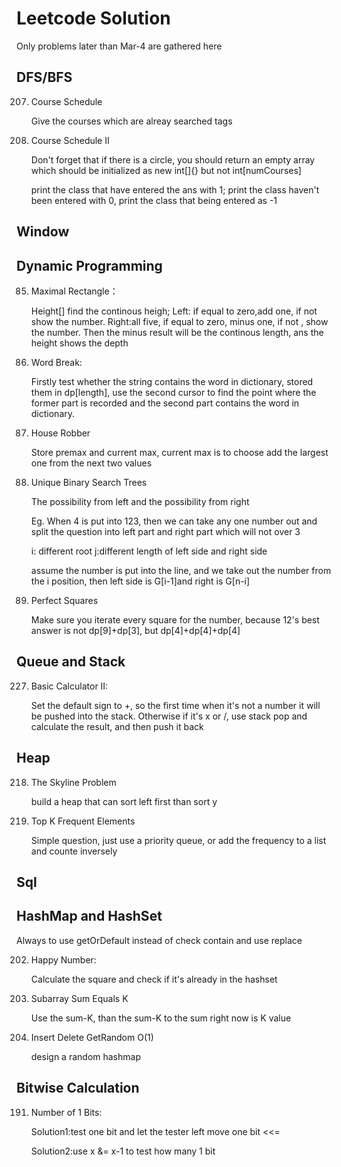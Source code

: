 # Leetcode Solution





Only problems later than Mar-4 are gathered here

## DFS/BFS

207. Course Schedule

     Give the courses which are alreay searched tags

210. Course Schedule II

     Don't forget that if there is a circle, you should return an empty array which should be initialized as new int[]{} but not int[numCourses]

     print the class that have entered the ans with 1; print the class haven't been entered with 0, print the class that being entered as -1

## Window



## Dynamic Programming

85. Maximal Rectangle：

    Height[] find the continous heigh; Left: if equal to zero,add one, if not show the number. Right:all five, if equal to zero, minus one, if not , show the number. Then the minus result will be the continous length, ans the height shows the depth

86. Word Break:

    Firstly test whether the string contains the word in dictionary, stored them in dp[length], use the second cursor to find the point where the former part is recorded and the second part contains the word in dictionary.

87. House Robber

    Store premax and current max, current max is to choose add the largest one from the next two values

88. Unique Binary Search Trees

    The possibility from left and the possibility from right

    Eg. When 4 is put into 123, then we can take any one number out and split the question into left part and right part which will not over 3

    i: different root   j:different length of left side and right side

    assume the number is put into the line, and we take out the number from the i position, then left side is G[i-1]and right is G[n-i]

279. Perfect Squares

     Make sure you iterate every square for the number, because 12's best answer is not dp[9]+dp[3], but dp[4]+dp[4]+dp[4]

## Queue and Stack

227. Basic Calculator II:

     Set the default sign to +, so the first time when it's not a number it will be pushed into the stack. Otherwise if it's x or /, use stack pop and calculate the result, and then push it back

## Heap

218. The Skyline Problem

     build a heap that can sort left first than sort y

347. Top K Frequent Elements

     Simple question, just use a priority queue, or add the frequency to a list and counte inversely

## Sql



## HashMap and HashSet

Always to use getOrDefault instead of check contain and use replace

202. Happy Number:

     Calculate the square and check if it's already in the hashset

203. Subarray Sum Equals K

     Use the sum-K, than the sum-K to the sum right now is K value

380. Insert Delete GetRandom O(1)

     design a random hashmap


## Bitwise Calculation

191. Number of 1 Bits:

     Solution1:test one bit and let the tester left move one bit <<=

     Solution2:use x &= x-1 to test how many 1 bit

